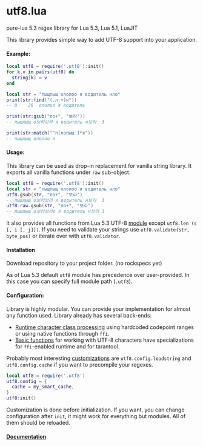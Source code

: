 # utf8.lua
pure-lua 5.3 regex library for Lua 5.3, Lua 5.1, LuaJIT

This library provides simple way to add UTF-8 support into your application.

#### Example:
```Lua
local utf8 = require('.utf8'):init()
for k,v in pairs(utf8) do
  string[k] = v
end

local str = "пыщпыщ ололоо я водитель нло"
print(str:find("(.л.+)н"))
-- 8	26	ололоо я водитель

print(str:gsub("ло+", "보라"))
-- пыщпыщ о보라보라 я водитель н보라	3

print(str:match("^п[лопыщ ]*я"))
-- пыщпыщ ололоо я
```

#### Usage:

This library can be used as drop-in replacement for vanilla string library. It exports all vanilla functions under `raw` sub-object.

```Lua
local utf8 = require('.utf8'):init()
local str = "пыщпыщ ололоо я водитель нло"
utf8.gsub(str, "ло+", "보라")
-- пыщпыщ о보라보라 я водитель н보라	3
utf8.raw.gsub(str, "ло+", "보라")
-- пыщпыщ о보라보라о я водитель н보라	3
```

It also provides all functions from Lua 5.3 UTF-8 [module](https://www.lua.org/manual/5.3/manual.html#6.5) except `utf8.len (s [, i [, j]])`. If you need to validate your strings use `utf8.validate(str, byte_pos)` or iterate over with `utf8.validator`.

#### Installation

Download repository to your project folder. (no rockspecs yet)

As of Lua 5.3 default `utf8` module has precedence over user-provided. In this case you can specify full module path (`.utf8`).

#### Configuration:

Library is highly modular. You can provide your implementation for almost any function used. Library already has several back-ends:
- [Runtime character class processing](charclass/runtime/init.lua) using hardcoded codepoint ranges or using native functions through `ffi`.
- [Basic functions](primitives/init.lua) for working with UTF-8 characters have specializations for `ffi`-enabled runtime and for tarantool.

Probably most interesting [customizations](init.lua) are `utf8.config.loadstring` and `utf8.config.cache` if you want to precompile your regexes.

```Lua
local utf8 = require('.utf8')
utf8.config = {
  cache = my_smart_cache,
}
utf8:init()
```
Customization is done before initialization. If you want, you can change configuration after `init`, it might work for everything but modules. All of them should be reloaded.

#### [Documentation](test/test.lua)
